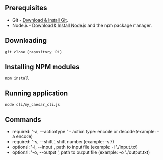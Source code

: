 ## Prerequisites

- Git - [Download & Install Git](https://git-scm.com/downloads).
- Node.js - [Download & Install Node.js](https://nodejs.org/en/download/) and the npm package manager.

## Downloading

```
git clone {repository URL}
```

## Installing NPM modules

```
npm install
```

## Running application

```
node cli/my_caesar_cli.js 
```

## Commands

* required:  '-a, --actiontype <type>'  - action type: encode or decode (example: -a encode)
* required: '-s, --shift <type>', shift number (example: -s 7)
* optional: '-i, --input <type>', path to input file (example: -i './input.txt)
* optional: '-o, --output <type>', path to output file (example: -o './output.txt)
